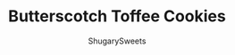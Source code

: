 ---
layout: ../../layouts/MarkdownPostLayout.astro
title: Butterscotch Toffee Cookies
author: ShugarySweets
pubDate: 2018-12-12
description: "Butterscotch Toffee Cookies are the ultimate chewy cookie! Made with real toffee bits and butterscotch, these giant cookies are irresistible, especially paired with a glass of milk."
image_url: https://www.shugarysweets.com/wp-content/uploads/2015/01/butterscotch-toffee-cookies-facebook.jpg
tags: ["Cookies","American"]
calories: 126
protein: 1
carbohydrates: 17
fats: 6
fiber: 0
ingredients: ["1 1/2 cup unsalted butter, softened","2 1/2 cup light brown sugar, packed","2 large eggs","1 Tablespoon vanilla extract","1/4 cup milk","3 1/2 cups all-purpose flour","2 teaspoons baking powder","1 teaspoon kosher salt","1 package (12 ounce) butterscotch morsels","1 package (8 ounce) Heath toffee bits"]
serves: 48
time: "22 minutes"
prepTime: "10 minutes"
instructions: ["In a large mixing bowl, beat butter with brown sugar until well blended. Add in eggs, vanilla and milk.","Add flour, baking powder and salt. Mix until fully combined. Beat in butterscotch and toffee bits.","Refrigerate for at least one hour.","Preheat oven to 375 degree F. Line a baking sheet with parchment paper (a must!!)","Drop by 2 Tbsp scoop on baking sheet, spacing 3 inches apart. Bake or 12-14 minutes. Cool on pan, then remove to wire rack. Store in air tight container."]
nutrition: ["126 calories","17 grams carbohydrates","23 milligrams cholesterol","6 grams fat","0 grams fiber","1 grams protein","4 grams saturated fat","54 milligrams sodium","10 grams sugar","0 grams trans fat","2 grams unsaturated fat"]
---